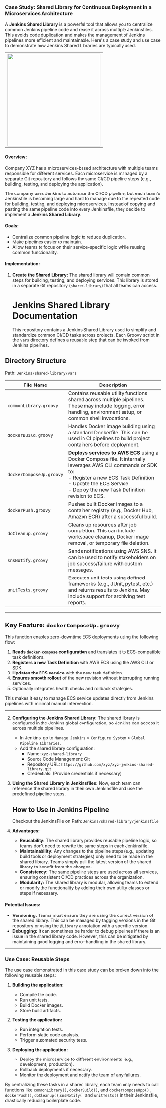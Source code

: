### **Case Study: Shared Library for Continuous Deployment in a Microservices Architecture**

A **Jenkins Shared Library** is a powerful tool that allows you to centralize common Jenkins pipeline code and reuse it across multiple Jenkinsfiles. This avoids code duplication and makes the management of Jenkins pipelines more efficient and maintainable. Here's a case study and use case to demonstrate how Jenkins Shared Libraries are typically used.


<table align="center">
  <tr>
    <td align="center">
      <img src="https://camo.githubusercontent.com/e2b12a8c2b2a234fbb9b2ee79a8740a6d4619f42277853edcb08432839b738bd/68747470733a2f2f66696c65732e6769747465722e696d2f746f6d617276322f6f79364c2f53637265656e2d53686f742d323032302d30342d30392d61742d392e30382e31362d504d2e706e67" width="300"/>
    </td>
  </tr>
</table>

#### **Overview:**
Company XYZ has a microservices-based architecture with multiple teams responsible for different services. Each microservice is managed by a separate Git repository and follows the same CI/CD pipeline steps (e.g., building, testing, and deploying the application). 

The company uses Jenkins to automate the CI/CD pipeline, but each team's Jenkinsfile is becoming large and hard to manage due to the repeated code for building, testing, and deploying microservices. Instead of copying and pasting the same pipeline code into every Jenkinsfile, they decide to implement a **Jenkins Shared Library**.

#### **Goals:**
- Centralize common pipeline logic to reduce duplication.
- Make pipelines easier to maintain.
- Allow teams to focus on their service-specific logic while reusing common functionality.

#### **Implementation:**
1. **Create the Shared Library:**
   The shared library will contain common steps for building, testing, and deploying services. This library is stored in a separate Git repository (`shared-library`) that all teams can access.

    # Jenkins Shared Library Documentation

    This repository contains a Jenkins Shared Library used to simplify and standardize common CI/CD tasks across projects. Each Groovy script in the `vars` directory defines a reusable step that can be invoked from Jenkins pipelines.

## Directory Structure

Path: `Jenkins/shared-library/vars`

| File Name              | Description |
|------------------------|-------------|
| `commonLibrary.groovy` | Contains reusable utility functions shared across multiple pipelines. These may include logging, error handling, environment setup, or common shell invocations. |
| `dockerBuild.groovy`   | Handles Docker image building using a standard Dockerfile. This can be used in CI pipelines to build project containers before deployment. |
| `dockerComposeUp.groovy` | **Deploys services to AWS ECS** using a Docker Compose file. It internally leverages AWS CLI commands or SDK to:<br>- Register a new ECS Task Definition<br>- Update the ECS Service<br>- Deploy the new Task Definition revision to ECS. |
| `dockerPush.groovy`    | Pushes built Docker images to a container registry (e.g., Docker Hub, Amazon ECR) after a successful build. |
| `doCleanup.groovy`     | Cleans up resources after job completion. This can include workspace cleanup, Docker image removal, or temporary file deletion. |
| `snsNotify.groovy`     | Sends notifications using AWS SNS. It can be used to notify stakeholders on job success/failure with custom messages. |
| `unitTests.groovy`     | Executes unit tests using defined frameworks (e.g., JUnit, pytest, etc.) and returns results to Jenkins. May include support for archiving test reports. |

---

## Key Feature: `dockerComposeUp.groovy`

This function enables zero-downtime ECS deployments using the following flow:

1. **Reads `docker-compose` configuration** and translates it to ECS-compatible task definitions.
2. **Registers a new Task Definition** with AWS ECS using the AWS CLI or SDK.
3. **Updates the ECS service** with the new task definition.
4. **Ensures smooth rollout** of the new revision without interrupting running services.
5. Optionally integrates health checks and rollback strategies.

This makes it easy to manage ECS service updates directly from Jenkins pipelines with minimal manual intervention.

---
2. **Configuring the Jenkins Shared Library:**
   The shared library is configured in the Jenkins global configuration, so Jenkins can access it across multiple pipelines.

   - In Jenkins, go to `Manage Jenkins` > `Configure System` > `Global Pipeline Libraries`.
   - Add the shared library configuration:
     - Name: `xyz-shared-library`
     - Source Code Management: Git
     - Repository URL: `https://github.com/xyz/xyz-jenkins-shared-library.git`
     - Credentials: (Provide credentials if necessary)


3. **Using the Shared Library in Jenkinsfiles:**
   Now, each team can reference the shared library in their own Jenkinsfile and use the predefined pipeline steps.

    ## How to Use in Jenkins Pipeline

    Checkout the JenkinsFile on Path: `Jenkins/shared-library/jenkinsfile`


4. **Advantages:**
   - **Reusability:** The shared library provides reusable pipeline logic, so teams don’t need to rewrite the same steps in each Jenkinsfile.
   - **Maintainability:** Any changes to the pipeline steps (e.g., updating build tools or deployment strategies) only need to be made in the shared library. Teams simply pull the latest version of the shared library to benefit from the changes.
   - **Consistency:** The same pipeline steps are used across all services, ensuring consistent CI/CD practices across the organization.
   - **Modularity:** The shared library is modular, allowing teams to extend or modify the functionality by adding their own utility classes or steps if necessary.

#### **Potential Issues:**
- **Versioning:** Teams must ensure they are using the correct version of the shared library. This can be managed by tagging versions in the Git repository or using the `@Library` annotation with a specific version.
- **Debugging:** It can sometimes be harder to debug pipelines if there is an issue in the shared library code. However, this can be mitigated by maintaining good logging and error-handling in the shared library.

---

### **Use Case: Reusable Steps**

The use case demonstrated in this case study can be broken down into the following reusable steps:

1. **Building the application:**
   - Compile the code.
   - Run unit tests.
   - Build Docker images.
   - Store build artifacts.

2. **Testing the application:**
   - Run integration tests.
   - Perform static code analysis.
   - Trigger automated security tests.

3. **Deploying the application:**
   - Deploy the microservice to different environments (e.g., development, production).
   - Rollback deployments if necessary.
   - Monitor the deployment and notify the team of any failures.

By centralizing these tasks in a shared library, each team only needs to call functions like `commonLibrary()`, `dockerBuild()`, and `dockerComposeUpp()` , `dockerPush()`, `doCleanup()`,`snsNotify()` and `unitTests()` in their Jenkinsfile, drastically reducing boilerplate code.
